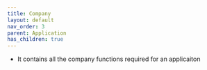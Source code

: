 ```yaml
---
title: Company
layout: default
nav_order: 3
parent: Application
has_children: true
---
```

* It contains all the company functions required for an applicaiton